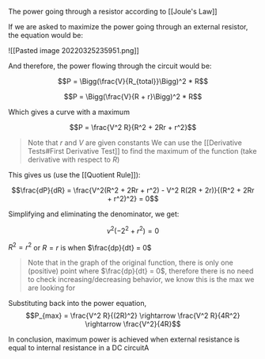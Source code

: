 The power going through a resistor according to [[Joule's Law]]

If we are asked to maximize the power going through an external resistor, the equation would be:

![[Pasted image 20220325235951.png]]

And therefore, the power flowing through the circuit would be:

$$P = \Bigg(\frac{V}{R_{total}}\Bigg)^2 * R$$

$$P = \Bigg(\frac{V}{R + r}\Bigg)^2 * R$$

Which gives a curve with a maximum

$$P = \frac{V^2 R}{R^2 + 2Rr + r^2}$$
> Note that $r$ and $V$ are given constants
We can use the [[Derivative Tests#First Derivative Test]] to find the maximum of the function (take derivative with respect to $R$)

This gives us (use the [[Quotient Rule]]):

$$\frac{dP}{dR} = \frac{V^2(R^2 + 2Rr + r^2) - V^2 R(2R + 2r)}{(R^2 + 2Rr + r^2)^2} = 0$$

Simplifying and eliminating the denominator, we get:

$$v^2(-2^2+ r^2)= 0$$

$R^2 = r^2$ or $R = r$ is when $\frac{dp}{dt} = 0$ 

> Note that in the graph of the original function, there is only one (positive) point where $\frac{dp}{dt} = 0$, therefore there is no need to check increasing/decreasing behavior, we know this is the max we are looking for

Substituting back into the power equation,
$$P_{max} = \frac{V^2 R}{(2R)^2} \rightarrow \frac{V^2 R}{4R^2} \rightarrow \frac{V^2}{4R}$$

In conclusion, maximum power is achieved when external resistance is equal to internal resistance in a DC circuitA

